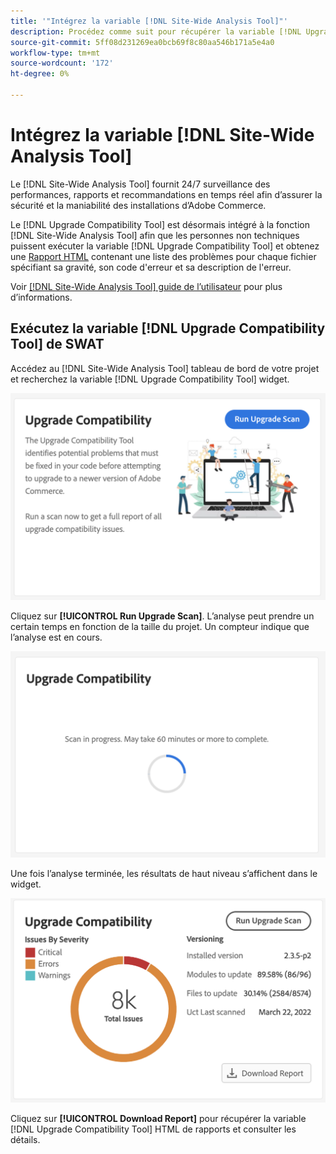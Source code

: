 ```yaml
---
title: '"Intégrez la variable [!DNL Site-Wide Analysis Tool]"'
description: Procédez comme suit pour récupérer la variable [!DNL Upgrade Compatibility Tool] du rapport [!DNL Site-Wide Analysis Tool] tableau de bord de votre projet Adobe Commerce.
source-git-commit: 5ff08d231269ea0bcb69f8c80aa546b171a5e4a0
workflow-type: tm+mt
source-wordcount: '172'
ht-degree: 0%

---
```



# Intégrez la variable [!DNL Site-Wide Analysis Tool]

Le [!DNL Site-Wide Analysis Tool] fournit 24/7 surveillance des performances, rapports et recommandations en temps réel afin d’assurer la sécurité et la maniabilité des installations d’Adobe Commerce.

Le [!DNL Upgrade Compatibility Tool] est désormais intégré à la fonction [!DNL Site-Wide Analysis Tool] afin que les personnes non techniques puissent exécuter la variable [!DNL Upgrade Compatibility Tool] et obtenez une [Rapport HTML](https://experienceleague.adobe.com/docs/commerce-operations/upgrade-guide/upgrade-compatibility-tool/run.html?lang=en#output) contenant une liste des problèmes pour chaque fichier spécifiant sa gravité, son code d&#39;erreur et sa description de l&#39;erreur.

Voir [[!DNL Site-Wide Analysis Tool] guide de l’utilisateur](https://docs.magento.com/user-guide/reports/site-wide-analysis-tool.html) pour plus d’informations.

## Exécutez la variable [!DNL Upgrade Compatibility Tool] de SWAT

Accédez au [!DNL Site-Wide Analysis Tool] tableau de bord de votre projet et recherchez la variable [!DNL Upgrade Compatibility Tool] widget.

![Widget UCT SWAT - Initial](../../assets/upgrade-guide/uct-swat-initial.png)

Cliquez sur **[!UICONTROL Run Upgrade Scan]**. L’analyse peut prendre un certain temps en fonction de la taille du projet. Un compteur indique que l’analyse est en cours.

![Widget UCT SWAT - En cours](../../assets/upgrade-guide/uct-swat-progress.png)

Une fois l’analyse terminée, les résultats de haut niveau s’affichent dans le widget.

![Widget UCT SWAT - Résultats](../../assets/upgrade-guide/uct-swat-results.png)

Cliquez sur **[!UICONTROL Download Report]** pour récupérer la variable [!DNL Upgrade Compatibility Tool] HTML de rapports et consulter les détails.
